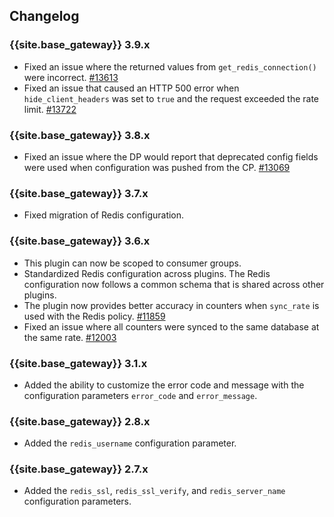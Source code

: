 ## Changelog

### {{site.base_gateway}} 3.9.x
* Fixed an issue where the returned values from `get_redis_connection()` were incorrect.
[#13613](https://github.com/Kong/kong/issues/13613)
* Fixed an issue that caused an HTTP 500 error when `hide_client_headers` was set to `true` and the request exceeded the rate limit.
[#13722](https://github.com/Kong/kong/issues/13722)

### {{site.base_gateway}} 3.8.x
* Fixed an issue where the DP would report that deprecated config fields were used when configuration was pushed from the CP.
   [#13069](https://github.com/Kong/kong/issues/13069)

### {{site.base_gateway}} 3.7.x
* Fixed migration of Redis configuration.

### {{site.base_gateway}} 3.6.x
* This plugin can now be scoped to consumer groups.
* Standardized Redis configuration across plugins. The Redis configuration now follows a common schema that is shared across other plugins.
* The plugin now provides better accuracy in counters when `sync_rate` is used with the Redis policy.
[#11859](https://github.com/Kong/kong/issues/11859)
* Fixed an issue where all counters were synced to the same database at the same rate.
[#12003](https://github.com/Kong/kong/issues/12003)

### {{site.base_gateway}} 3.1.x
* Added the ability to customize the error code and message with
the configuration parameters `error_code` and `error_message`.

### {{site.base_gateway}} 2.8.x

* Added the `redis_username` configuration parameter.

### {{site.base_gateway}}  2.7.x

* Added the `redis_ssl`, `redis_ssl_verify`, and `redis_server_name` configuration parameters.

[api-object]: /gateway/latest/admin-api/#api-object
[configuration]: /gateway/latest/reference/configuration
[consumer-object]: /gateway/api/admin-ee/latest/#/operations/list-consumer/
